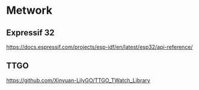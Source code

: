 # Metwork

## Expressif 32
https://docs.espressif.com/projects/esp-idf/en/latest/esp32/api-reference/

## TTGO
https://github.com/Xinyuan-LilyGO/TTGO_TWatch_Library